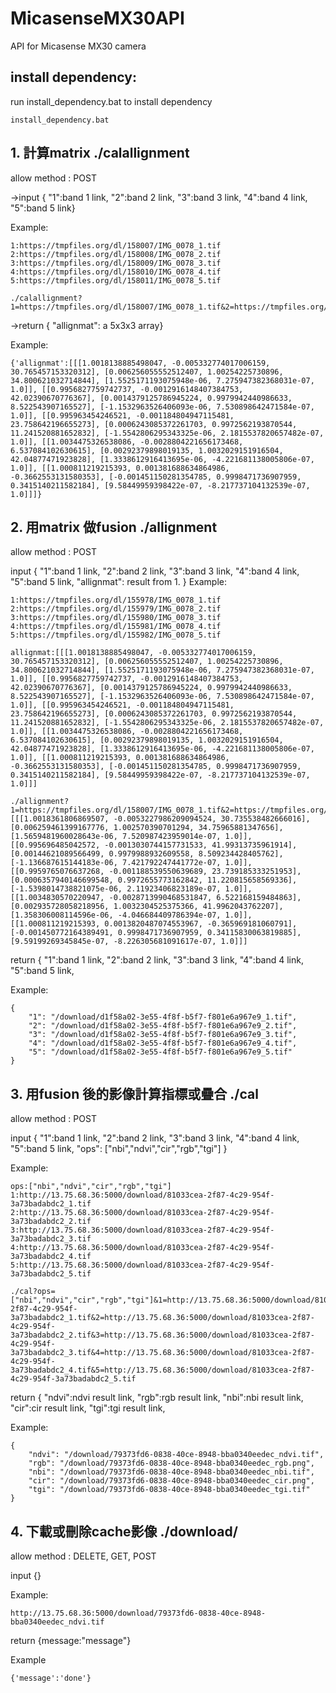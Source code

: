 # MicasenseMX30API
API for Micasense MX30 camera


## install dependency:

run install_dependency.bat to install dependency

```
install_dependency.bat
```


## 1. 計算matrix ./calallignment

allow method : POST

->input  {  "1":band 1 link,
            "2":band 2 link,
            "3":band 3 link,
            "4":band 4 link,
            "5":band 5 link}

Example:
```
1:https://tmpfiles.org/dl/158007/IMG_0078_1.tif
2:https://tmpfiles.org/dl/158008/IMG_0078_2.tif
3:https://tmpfiles.org/dl/158009/IMG_0078_3.tif
4:https://tmpfiles.org/dl/158010/IMG_0078_4.tif
5:https://tmpfiles.org/dl/158011/IMG_0078_5.tif

./calallignment?1=https://tmpfiles.org/dl/158007/IMG_0078_1.tif&2=https://tmpfiles.org/dl/158008/IMG_0078_2.tif&3=https://tmpfiles.org/dl/158009/IMG_0078_3.tif&4=https://tmpfiles.org/dl/158010/IMG_0078_4.tif&5=https://tmpfiles.org/dl/158011/IMG_0078_5.tif
```
->return {  "allignmat": a 5x3x3 array}

Example:
```
{'allignmat':[[[1.0018138885498047, -0.005332774017006159, 30.765457153320312], [0.006256055552512407, 1.00254225730896, 34.800621032714844], [1.5525171193075948e-06, 7.275947382368031e-07, 1.0]], [[0.9956827759742737, -0.0012916148407384753, 42.02390670776367], [0.0014379125786945224, 0.9979942440986633, 8.522543907165527], [-1.1532963526406093e-06, 7.530898642471584e-07, 1.0]], [[0.995963454246521, -0.001184804947115481, 23.758642196655273], [0.0006243085372261703, 0.9972562193870544, 11.241520881652832], [-1.5542806295343325e-06, 2.1815537820657482e-07, 1.0]], [[1.0034475326538086, -0.0028804221656173468, 6.537084102630615], [0.00292379898019135, 1.0032029151916504, 42.04877471923828], [1.3338612916413695e-06, -4.221681138005806e-07, 1.0]], [[1.000811219215393, 0.001381688634864986, -0.3662553131580353], [-0.001451150281354785, 0.9998471736907959, 0.3415140211582184], [9.58449959398422e-07, -8.217737104132539e-07, 1.0]]]}
```
## 2. 用matrix 做fusion ./allignment

allow method : POST

input  {  "1":band 1 link,
            "2":band 2 link,
            "3":band 3 link,
            "4":band 4 link,
            "5":band 5 link,
            "allignmat": result from 1. }
Example:
```
1:https://tmpfiles.org/dl/155978/IMG_0078_1.tif
2:https://tmpfiles.org/dl/155979/IMG_0078_2.tif
3:https://tmpfiles.org/dl/155980/IMG_0078_3.tif
4:https://tmpfiles.org/dl/155981/IMG_0078_4.tif
5:https://tmpfiles.org/dl/155982/IMG_0078_5.tif

allignmat:[[[1.0018138885498047, -0.005332774017006159, 30.765457153320312], [0.006256055552512407, 1.00254225730896, 34.800621032714844], [1.5525171193075948e-06, 7.275947382368031e-07, 1.0]], [[0.9956827759742737, -0.0012916148407384753, 42.02390670776367], [0.0014379125786945224, 0.9979942440986633, 8.522543907165527], [-1.1532963526406093e-06, 7.530898642471584e-07, 1.0]], [[0.995963454246521, -0.001184804947115481, 23.758642196655273], [0.0006243085372261703, 0.9972562193870544, 11.241520881652832], [-1.5542806295343325e-06, 2.1815537820657482e-07, 1.0]], [[1.0034475326538086, -0.0028804221656173468, 6.537084102630615], [0.00292379898019135, 1.0032029151916504, 42.04877471923828], [1.3338612916413695e-06, -4.221681138005806e-07, 1.0]], [[1.000811219215393, 0.001381688634864986, -0.3662553131580353], [-0.001451150281354785, 0.9998471736907959, 0.3415140211582184], [9.58449959398422e-07, -8.217737104132539e-07, 1.0]]]

./allignment?1=https://tmpfiles.org/dl/158007/IMG_0078_1.tif&2=https://tmpfiles.org/dl/158008/IMG_0078_2.tif&3=https://tmpfiles.org/dl/158009/IMG_0078_3.tif&4=https://tmpfiles.org/dl/158010/IMG_0078_4.tif&5=https://tmpfiles.org/dl/158011/IMG_0078_5.tif&allignmat=[[[1.0018361806869507, -0.0053227986209094524, 30.735538482666016], [0.006259461399167776, 1.002570390701294, 34.75965881347656], [1.5659481960028643e-06, 7.520987423959014e-07, 1.0]], [[0.995696485042572, -0.0013030744157731533, 41.99313735961914], [0.00144621089566499, 0.9979988932609558, 8.509234428405762], [-1.136687615144183e-06, 7.421792247441772e-07, 1.0]], [[0.9959765076637268, -0.001188539550639689, 23.739185333251953], [0.0006357940146699548, 0.9972655773162842, 11.220815658569336], [-1.5398014738821075e-06, 2.11923406823189e-07, 1.0]], [[1.0034830570220947, -0.0028713990468531847, 6.522168159484863], [0.002935728058218956, 1.0032304525375366, 41.9962043762207], [1.358306008114596e-06, -4.046684409786394e-07, 1.0]], [[1.000811219215393, 0.0013820487074553967, -0.365969181060791], [-0.001450772164389491, 0.9998471736907959, 0.34115830063819885], [9.59199269345845e-07, -8.226305681091617e-07, 1.0]]]

```

return {  "1":band 1 link,
            "2":band 2 link,
            "3":band 3 link,
            "4":band 4 link,
            "5":band 5 link,

Example:
```
{
    "1": "/download/d1f58a02-3e55-4f8f-b5f7-f801e6a967e9_1.tif",
    "2": "/download/d1f58a02-3e55-4f8f-b5f7-f801e6a967e9_2.tif",
    "3": "/download/d1f58a02-3e55-4f8f-b5f7-f801e6a967e9_3.tif",
    "4": "/download/d1f58a02-3e55-4f8f-b5f7-f801e6a967e9_4.tif",
    "5": "/download/d1f58a02-3e55-4f8f-b5f7-f801e6a967e9_5.tif"
}
```

## 3. 用fusion 後的影像計算指標或疊合 ./cal

allow method : POST


input  {   "1":band 1 link,
            "2":band 2 link,
            "3":band 3 link,
            "4":band 4 link,
            "5":band 5 link,
            "ops": ["nbi","ndvi","cir","rgb","tgi"] }

Example:
```
ops:["nbi","ndvi","cir","rgb","tgi"]
1:http://13.75.68.36:5000/download/81033cea-2f87-4c29-954f-3a73badabdc2_1.tif
2:http://13.75.68.36:5000/download/81033cea-2f87-4c29-954f-3a73badabdc2_2.tif
3:http://13.75.68.36:5000/download/81033cea-2f87-4c29-954f-3a73badabdc2_3.tif
4:http://13.75.68.36:5000/download/81033cea-2f87-4c29-954f-3a73badabdc2_4.tif
5:http://13.75.68.36:5000/download/81033cea-2f87-4c29-954f-3a73badabdc2_5.tif

./cal?ops=["nbi","ndvi","cir","rgb","tgi"]&1=http://13.75.68.36:5000/download/81033cea-2f87-4c29-954f-3a73badabdc2_1.tif&2=http://13.75.68.36:5000/download/81033cea-2f87-4c29-954f-3a73badabdc2_2.tif&3=http://13.75.68.36:5000/download/81033cea-2f87-4c29-954f-3a73badabdc2_3.tif&4=http://13.75.68.36:5000/download/81033cea-2f87-4c29-954f-3a73badabdc2_4.tif&5=http://13.75.68.36:5000/download/81033cea-2f87-4c29-954f-3a73badabdc2_5.tif
```

return {   "ndvi":ndvi result link,
            "rgb":rgb result link,
            "nbi":nbi result link,
            "cir":cir result link,
            "tgi":tgi result link,

Example:
```
{
    "ndvi": "/download/79373fd6-0838-40ce-8948-bba0340eedec_ndvi.tif",
    "rgb": "/download/79373fd6-0838-40ce-8948-bba0340eedec_rgb.png",
    "nbi": "/download/79373fd6-0838-40ce-8948-bba0340eedec_nbi.tif",
    "cir": "/download/79373fd6-0838-40ce-8948-bba0340eedec_cir.png",
    "tgi": "/download/79373fd6-0838-40ce-8948-bba0340eedec_tgi.tif"
}
```

## 4. 下載或刪除cache影像 ./download/<filename>

allow method : DELETE, GET, POST

input {}

Example:
```
http://13.75.68.36:5000/download/79373fd6-0838-40ce-8948-bba0340eedec_ndvi.tif
```

return {message:"message"}

Example

```
{'message':'done'}
```



